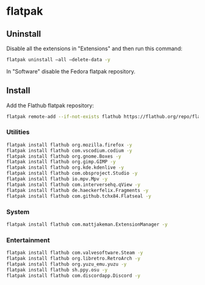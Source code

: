 # flatpak

## Uninstall

Disable all the extensions in "Extensions" and then run this command:

```bash
flatpak uninstall —all —delete-data -y
```

In "Software" disable the Fedora flatpak repository.

## Install

Add the Flathub flatpak repository:

```bash
flatpak remote-add --if-not-exists flathub https://flathub.org/repo/flathub.flatpakrepo
```

### Utilities

```bash
flatpak install flathub org.mozilla.firefox -y
flatpak install flathub com.vscodium.codium -y
flatpak install flathub org.gnome.Boxes -y
flatpak install flathub org.gimp.GIMP -y
flatpak install flathub org.kde.kdenlive -y
flatpak install flathub com.obsproject.Studio -y
flatpak install flathub io.mpv.Mpv -y
flatpak install flathub com.interversehq.qView -y
flatpak install flathub de.haeckerfelix.Fragments -y
flatpak install flathub com.github.tchx84.Flatseal -y
```

### System

```bash
flatpak install flathub com.mattjakeman.ExtensionManager -y
```

### Entertainment

```bash
flatpak install flathub com.valvesoftware.Steam -y
flatpak install flathub org.libretro.RetroArch -y
flatpak install flathub org.yuzu_emu.yuzu -y
flatpak install flathub sh.ppy.osu -y
flatpak install flathub com.discordapp.Discord -y
```
